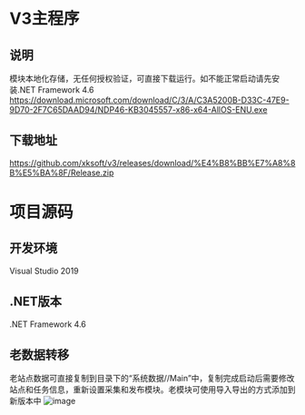 # V3主程序
## 说明
模块本地化存储，无任何授权验证，可直接下载运行。如不能正常启动请先安装.NET Framework 4.6
https://download.microsoft.com/download/C/3/A/C3A5200B-D33C-47E9-9D70-2F7C65DAAD94/NDP46-KB3045557-x86-x64-AllOS-ENU.exe
## 下载地址
https://github.com/xksoft/v3/releases/download/%E4%B8%BB%E7%A8%8B%E5%BA%8F/Release.zip

# 项目源码
## 开发环境
Visual Studio 2019
## .NET版本
.NET Framework 4.6
## 老数据转移
老站点数据可直接复制到目录下的“系统数据//Main”中，复制完成启动后需要修改站点和任务信息，重新设置采集和发布模块。老模块可使用导入导出的方式添加到新版本中
![image](https://user-images.githubusercontent.com/24860541/138664082-b62aa07b-fa20-4e73-8761-6ec62a349e9b.png)
